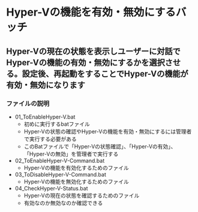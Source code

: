 # Hyper-Vの機能を有効・無効にするバッチ

## Hyper-Vの現在の状態を表示しユーザーに対話でHyper-Vの機能の有効・無効にするかを選択させる。設定後、再起動をすることでHyper-Vの機能が有効・無効になります

### ファイルの説明

- 01_ToEnableHyper-V.bat
    - 初めに実行するbatファイル
    - Hyper-Vの状態の確認やHyper-Vの機能を有効・無効にするには管理者で実行する必要がある
    - このBatファイルで「Hyper-Vの状態確認」、「Hyper-Vの有効」、「Hyper-Vの無効」を管理者で実行する 
- 02_ToEnableHyper-V-Command.bat
    - Hyper-Vの機能を有効化するためのファイル
- 03_ToDisableHyper-V-Command.bat
    - Hyper-Vの機能を無効化するためのファイル
- 04_CheckHyper-V-Status.bat
    - Hyper-Vの現在の状態を確認するためのファイル
    - 有効なのか無効なのか確認できる

